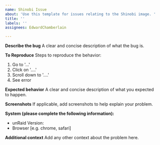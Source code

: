 ```yaml
---
name: Shinobi Issue
about: 'Use this template for issues relating to the Shinobi image. '
title: ''
labels: ''
assignees: EdwardChamberlain

---
```


**Describe the bug**
A clear and concise description of what the bug is.

**To Reproduce**
Steps to reproduce the behavior:
1. Go to '...'
2. Click on '....'
3. Scroll down to '....'
4. See error

**Expected behavior**
A clear and concise description of what you expected to happen.

**Screenshots**
If applicable, add screenshots to help explain your problem.

**System (please complete the following information):**
 - unRaid Version:
 - Browser [e.g. chrome, safari]

**Additional context**
Add any other context about the problem here.
